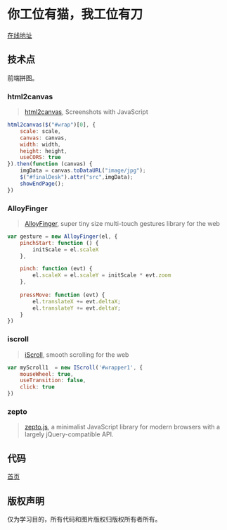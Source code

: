 # 你工位有猫，我工位有刀

[在线地址][online]

## 技术点

前端拼图。

### html2canvas

> [html2canvas](https://html2canvas.hertzen.com/), Screenshots with JavaScript

```js
html2canvas($("#wrap")[0], {
    scale: scale,
    canvas: canvas,
    width: width,
    height: height,
    useCORS: true
}).then(function (canvas) {
    imgData = canvas.toDataURL("image/jpg");
    $("#finalDesk").attr("src",imgData);
    showEndPage();
})
```

### AlloyFinger

> [AlloyFinger](https://github.com/AlloyTeam/AlloyFinger), super tiny size multi-touch gestures library for the web

```js
var gesture = new AlloyFinger(el, {
    pinchStart: function () {
        initScale = el.scaleX
    },

    pinch: function (evt) {
        el.scaleX = el.scaleY = initScale * evt.zoom
    },
    
    pressMove: function (evt) {
        el.translateX += evt.deltaX;
        el.translateY += evt.deltaY;
    }
})
```

### iscroll

> [iScroll](http://iscrolljs.com/), smooth scrolling for the web

```js
var myScroll1  = new IScroll('#wrapper1', {
    mouseWheel: true,
    useTransition: false,
    click: true
})
```

### zepto

> [zepto.js](http://zeptojs.com/), a minimalist JavaScript library for modern browsers with a largely jQuery-compatible API.

## 代码

[首页](./index.html)

## 版权声明

仅为学习目的，所有代码和图片版权归版权所有者所有。

[online]: http://h5.zxhong.com/web/li/180312wyDesk/index.html